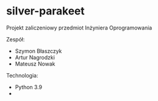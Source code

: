 # silver-parakeet
Projekt zaliczeniowy przedmiot Inżyniera Oprogramowania

Zespół:
- Szymon Błaszczyk
- Artur Nagrodzki
- Mateusz Nowak

Technologia:
- Python 3.9
- 

